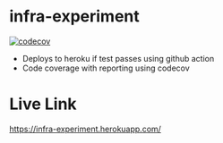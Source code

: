 # infra-experiment

[![codecov](https://codecov.io/gh/melucasleite/infra-experiment/branch/main/graph/badge.svg?token=IPHJCOVXQV)](https://codecov.io/gh/melucasleite/infra-experiment)

- Deploys to heroku if test passes using github action
- Code coverage with reporting using codecov

# Live Link
https://infra-experiment.herokuapp.com/

